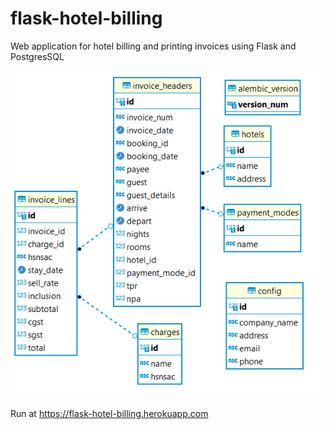 # flask-hotel-billing
Web application for hotel billing and printing invoices using Flask and PostgresSQL

![ER Diagram](er_diagram.png)

Run at 
https://flask-hotel-billing.herokuapp.com